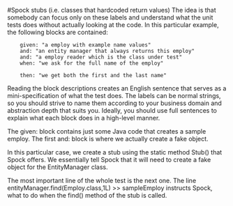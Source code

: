 #Spock stubs (i.e. classes that hardcoded return values)
The idea is that somebody can focus only on these labels and understand what the unit tests does without actually 
looking at the code. In this particular example, the following blocks are contained:


        given: "a employ with example name values"
        and: "an entity manager that always returns this employ"
        and: "a employ reader which is the class under test"
        when: "we ask for the full name of the employ"
        
        then: "we get both the first and the last name"
        
        
Reading the block descriptions creates an English sentence that serves as a mini-specification of what the test does. 
The labels can be normal strings, so you should strive to name them according to your business domain and abstraction 
depth that suits you. Ideally, you should use full sentences to explain what each block does in a high-level manner.

The given: block contains just some Java code that creates a sample employ. 
The first and: block is where we actually create a fake object. 

In this particular case, we create a stub using the static method Stub() that Spock offers. 
We essentially tell Spock that it will need to create a fake object for the EntityManager class.

The most important line of the whole test is the next one. 
The line entityManager.find(Employ.class,1L) >> sampleEmploy instructs Spock, 
what to do when the find() method of the stub is called.